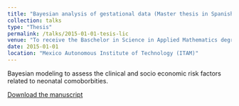 ```yaml
---
title: "Bayesian analysis of gestational data (Master thesis in Spanish)"
collection: talks
type: "Thesis"
permalink: /talks/2015-01-01-tesis-lic
venue: "To receive the Baschelor in Science in Applied Mathematics degree"
date: 2015-01-01
location: "Mexico Autonomous Institute of Technology (ITAM)"
---
```

Bayesian modeling to assess the clinical and socio economic risk factors related to neonatal comoborbities. 

[Download the manuscript](https://hammurabi.itam.mx/F/CNC4VIRVHDUH6LETNYG53YIK9D11DGLS8QGS8GSGH41QFRTQJS-38191?func=full-set-set&set_number=001754&set_entry=000001&format=999)
